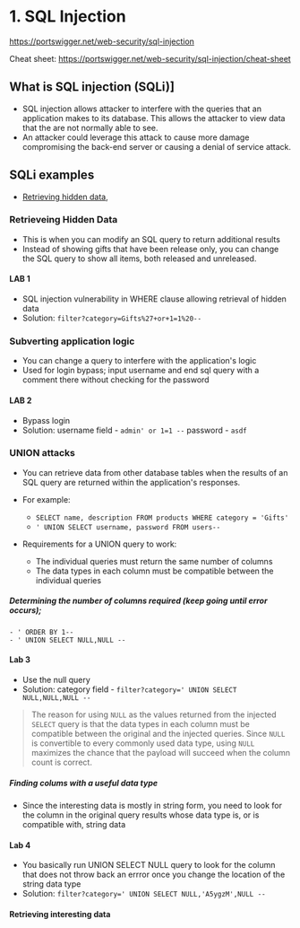 # 1. SQL Injection
https://portswigger.net/web-security/sql-injection

Cheat sheet: https://portswigger.net/web-security/sql-injection/cheat-sheet

## What is SQL injection (SQLi)]
- SQL injection allows attacker to interfere with the queries that an application makes to its database. This allows the attacker to view data that the are not normally able to see.
- An attacker could leverage this attack to cause more damage compromising the back-end server or causing a denial of service attack.

## SQLi examples
-   [Retrieving hidden data](https://portswigger.net/web-security/sql-injection#retrieving-hidden-data), 

### Retrieveing Hidden Data
- This is when you can modify an SQL query to return additional results
- Instead of showing gifts that have been release only, you can change the SQL query to show all items, both released and unreleased.
#### LAB 1
- SQL injection vulnerability in WHERE clause allowing retrieval of hidden data
- Solution: `filter?category=Gifts%27+or+1=1%20--`

### Subverting application logic
- You can change a query to interfere with the application's logic
- Used for login bypass; input username and end sql query with a comment there without checking for the password

#### LAB 2
- Bypass login
- Solution: username field - `admin' or 1=1 --` password - `asdf`

### UNION attacks

- You can retrieve data from other database tables when the results of an SQL query are returned within the application's responses. 

- For example:
	- `SELECT name, description FROM products WHERE category = 'Gifts'`
	- `' UNION SELECT username, password FROM users--`
- Requirements for a UNION query to work:
	- The individual queries must return the same number of columns
	- The data types in each column must be compatible between the individual queries

##### Determining the number of columns required (keep going until error occurs);
	- ' ORDER BY 1--
	- ' UNION SELECT NULL,NULL --
#### Lab 3
- Use the null query
- Solution: category field - `filter?category=' UNION SELECT NULL,NULL,NULL --`

>  The reason for using `NULL` as the values returned from the injected `SELECT` query is that the data types in each column must be compatible between the original and the injected queries. Since `NULL` is convertible to every commonly used data type, using `NULL` maximizes the chance that the payload will succeed when the column count is correct.

##### Finding colums with a useful data type 
- Since the interesting data is mostly in string form, you need to look for the column in the original query results whose data type is, or is compatible with, string data
#### Lab 4
- You basically run UNION SELECT NULL query to look for the column that does not throw back an errror once you change the location of the string data type
- Solution: `filter?category=' UNION SELECT NULL,'A5ygzM',NULL --`

#### Retrieving interesting data

